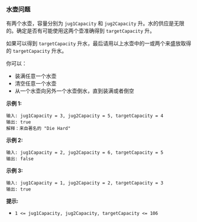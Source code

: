 ### 水壶问题 ###
有两个水壶，容量分别为 `jug1Capacity` 和 `jug2Capacity` 升。水的供应是无限的。确定是否有可能使用这两个壶准确得到 `targetCapacity` 升。

如果可以得到 `targetCapacity` 升水，最后请用以上水壶中的一或两个来盛放取得的 `targetCapacity` 升水。

你可以：

* 装满任意一个水壶
* 清空任意一个水壶
* 从一个水壶向另外一个水壶倒水，直到装满或者倒空


**示例 1:**

```
输入: jug1Capacity = 3, jug2Capacity = 5, targetCapacity = 4
输出: true
解释：来自著名的 "Die Hard"
```

**示例 2:**

```
输入: jug1Capacity = 2, jug2Capacity = 6, targetCapacity = 5
输出: false
```

**示例 3:**

```
输入: jug1Capacity = 1, jug2Capacity = 2, targetCapacity = 3
输出: true
```



**提示:**

* `1 <= jug1Capacity, jug2Capacity, targetCapacity <= 106`

